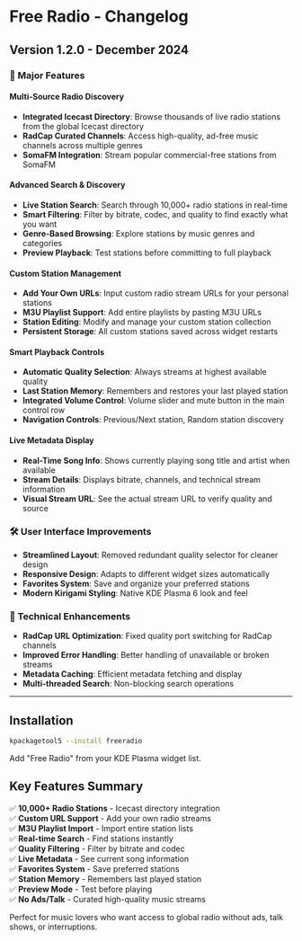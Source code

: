 # Free Radio - Changelog

## Version 1.2.0 - December 2024

### 🎉 Major Features

#### **Multi-Source Radio Discovery**
- **Integrated Icecast Directory**: Browse thousands of live radio stations from the global Icecast directory
- **RadCap Curated Channels**: Access high-quality, ad-free music channels across multiple genres
- **SomaFM Integration**: Stream popular commercial-free stations from SomaFM

#### **Advanced Search & Discovery**
- **Live Station Search**: Search through 10,000+ radio stations in real-time
- **Smart Filtering**: Filter by bitrate, codec, and quality to find exactly what you want
- **Genre-Based Browsing**: Explore stations by music genres and categories
- **Preview Playback**: Test stations before committing to full playback

#### **Custom Station Management**
- **Add Your Own URLs**: Input custom radio stream URLs for your personal stations
- **M3U Playlist Support**: Add entire playlists by pasting M3U URLs
- **Station Editing**: Modify and manage your custom station collection
- **Persistent Storage**: All custom stations saved across widget restarts

#### **Smart Playback Controls**
- **Automatic Quality Selection**: Always streams at highest available quality
- **Last Station Memory**: Remembers and restores your last played station
- **Integrated Volume Control**: Volume slider and mute button in the main control row
- **Navigation Controls**: Previous/Next station, Random station discovery

#### **Live Metadata Display**
- **Real-Time Song Info**: Shows currently playing song title and artist when available
- **Stream Details**: Displays bitrate, channels, and technical stream information
- **Visual Stream URL**: See the actual stream URL to verify quality and source

### 🛠️ User Interface Improvements
- **Streamlined Layout**: Removed redundant quality selector for cleaner design
- **Responsive Design**: Adapts to different widget sizes automatically
- **Favorites System**: Save and organize your preferred stations
- **Modern Kirigami Styling**: Native KDE Plasma 6 look and feel

### 🔧 Technical Enhancements
- **RadCap URL Optimization**: Fixed quality port switching for RadCap channels
- **Improved Error Handling**: Better handling of unavailable or broken streams
- **Metadata Caching**: Efficient metadata fetching and display
- **Multi-threaded Search**: Non-blocking search operations

---

## Installation

```bash
kpackagetool5 --install freeradio
```

Add "Free Radio" from your KDE Plasma widget list.

## Key Features Summary

✅ **10,000+ Radio Stations** - Icecast directory integration  
✅ **Custom URL Support** - Add your own radio streams  
✅ **M3U Playlist Import** - Import entire station lists  
✅ **Real-time Search** - Find stations instantly  
✅ **Quality Filtering** - Filter by bitrate and codec  
✅ **Live Metadata** - See current song information  
✅ **Favorites System** - Save preferred stations  
✅ **Station Memory** - Remembers last played station  
✅ **Preview Mode** - Test before playing  
✅ **No Ads/Talk** - Curated high-quality music streams  

Perfect for music lovers who want access to global radio without ads, talk shows, or interruptions.